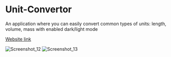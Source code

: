 # Unit-Convertor

An application where you can easily convert common types of units: length, volume, mass with enabled dark/light mode

[Website link](https://units-convertor.netlify.app/)

![Screenshot_12](https://user-images.githubusercontent.com/117892673/202733045-adad7557-0942-4c53-8467-4504dbed6aee.png)
![Screenshot_13](https://user-images.githubusercontent.com/117892673/202733069-2c8e2936-2882-468e-a545-c5f6323653d5.png)
